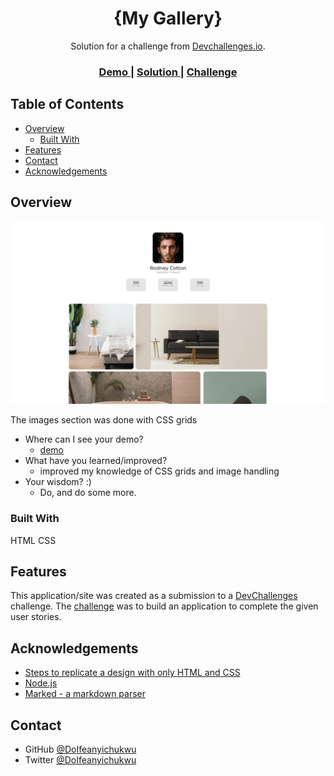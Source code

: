 <!-- Please update value in the {}  -->

<h1 align="center">{My Gallery}</h1>

<div align="center">
   Solution for a challenge from  <a href="http://devchallenges.io" target="_blank">Devchallenges.io</a>.
</div>

<div align="center">
  <h3>
    <a href="https://dogallery.surge.sh">
      Demo
    </a>
    <span> | </span>
    <a href="https://github.com/DoIfeanyichukwu/my-gallery">
      Solution
    </a>
    <span> | </span>
    <a href="https://devchallenges.io/challenges/gcbWLxG6wdennelX7b8I">
      Challenge
    </a>
  </h3>
</div>

<!-- TABLE OF CONTENTS -->

## Table of Contents

- [Overview](#overview)
  - [Built With](#built-with)
- [Features](#features)
- [Contact](#contact)
- [Acknowledgements](#acknowledgements)

<!-- OVERVIEW -->

## Overview

![screenshot](./assets/img/screenshot.png)

The images section was done with CSS grids

- Where can I see your demo?
  - [demo](https://dogallery.surge.sh)
- What have you learned/improved?
  - improved my knowledge of CSS grids and image handling
- Your wisdom? :)
  - Do, and do some more.

### Built With

<!-- This section should list any major frameworks that you built your project using. Here are a few examples.-->

HTML 
CSS
## Features


This application/site was created as a submission to a [DevChallenges](https://devchallenges.io/challenges) challenge. The [challenge](https://devchallenges.io/challenges/gcbWLxG6wdennelX7b8I) was to build an application to complete the given user stories.


## Acknowledgements


- [Steps to replicate a design with only HTML and CSS](https://devchallenges-blogs.web.app/how-to-replicate-design/)
- [Node.js](https://nodejs.org/)
- [Marked - a markdown parser](https://github.com/chjj/marked)

## Contact

- GitHub [@DoIfeanyichukwu](https://github.com/DoIfeanyichukwu)
- Twitter [@DoIfeanyichukwu](https://twitter.com/DoIfeanyichukwu)
